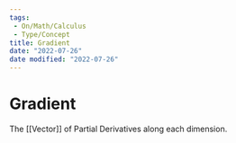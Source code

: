 ```yaml
---
tags:
 - On/Math/Calculus
 - Type/Concept
title: Gradient
date: "2022-07-26"
date modified: "2022-07-26"
---
```


# Gradient
The [[Vector]] of Partial Derivatives along each dimension.
